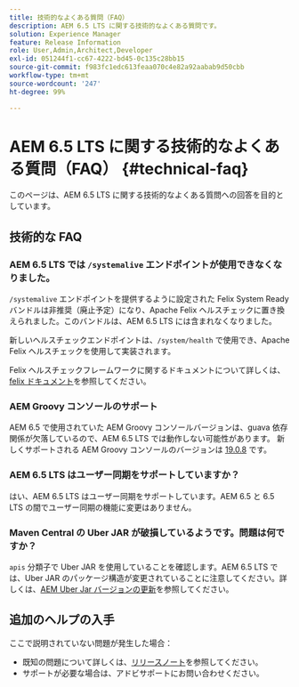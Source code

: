 ```yaml
---
title: 技術的なよくある質問（FAQ）
description: AEM 6.5 LTS に関する技術的なよくある質問です。
solution: Experience Manager
feature: Release Information
role: User,Admin,Architect,Developer
exl-id: 051244f1-cc67-4222-bd45-0c135c28bb15
source-git-commit: f983fc1edc613feaa070c4e82a92aabab9d50cbb
workflow-type: tm+mt
source-wordcount: '247'
ht-degree: 99%

---
```


# AEM 6.5 LTS に関する技術的なよくある質問（FAQ） {#technical-faq}

このページは、AEM 6.5 LTS に関する技術的なよくある質問への回答を目的としています。

## 技術的な FAQ

### AEM 6.5 LTS では `/systemalive` エンドポイントが使用できなくなりました。

`/systemalive` エンドポイントを提供するように設定された Felix System Ready バンドルは非推奨（廃止予定）になり、Apache Felix ヘルスチェックに置き換えられました。このバンドルは、AEM 6.5 LTS には含まれなくなりました。

新しいヘルスチェックエンドポイントは、`/system/health` で使用でき、Apache Felix ヘルスチェックを使用して実装されます。

Felix ヘルスチェックフレームワークに関するドキュメントについて詳しくは、[felix ドキュメント](https://github.com/apache/felix-dev/blob/master/healthcheck/README.md)を参照してください。

### AEM Groovy コンソールのサポート

AEM 6.5 で使用されていた AEM Groovy コンソールバージョンは、guava 依存関係が欠落しているので、AEM 6.5 LTS では動作しない可能性があります。 新しくサポートされる AEM Groovy コンソールのバージョンは [19.0.8](https://github.com/orbinson/aem-groovy-console/releases/download/19.0.8/aem-groovy-console-all-19.0.8.zip) です。

### AEM 6.5 LTS はユーザー同期をサポートしていますか？

はい、AEM 6.5 LTS はユーザー同期をサポートしています。AEM 6.5 と 6.5 LTS の間でユーザー同期の機能に変更はありません。

### Maven Central の Uber JAR が破損しているようです。問題は何ですか？

`apis` 分類子で Uber JAR を使用していることを確認します。AEM 6.5 LTS では、Uber JAR のパッケージ構造が変更されていることに注意してください。詳しくは、[AEM Uber Jar バージョンの更新](/help/sites-deploying/upgrading-code-and-customizations.md#update-the-aem-uber-jar-version)を参照してください。

## 追加のヘルプの入手

ここで説明されていない問題が発生した場合：
* 既知の問題について詳しくは、[リリースノート](/help/release-notes/release-notes.md)を参照してください。
* サポートが必要な場合は、アドビサポートにお問い合わせください。
